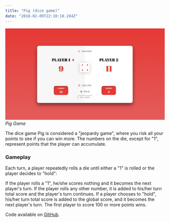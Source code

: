 ```yaml
---
title: "Pig (dice game)"
date: "2018-02-09T22:10:10.284Z"
---
```


![Pig Game](1.png)
_Pig Game_

The dice game Pig is considered a "jeopardy game", where you risk all your points to see if you can win more. The numbers on the die, except for "1", represent points that the player can accumulate.

### Gameplay

Each turn, a player repeatedly rolls a die until either a "1" is rolled or the player decides to "hold":

If the player rolls a "1", he/she scores nothing and it becomes the next player's turn.
If the player rolls any other number, it is added to his/her turn total score and the player's turn continues.
If a player chooses to "hold", his/her turn total score is added to the global score, and it becomes the next player's turn.
The first player to score 100 or more points wins.

Code available on [GitHub](https://github.com/eneax/Pig_Game).
